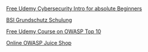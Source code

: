 [Free Udemy Cybersecurity Intro for absolute Beginners](https://www.udemy.com/share/1079sy3@9x8mguBdBnfIhkv8DtP2aOCv_p--DkP435sixDTEh_MpRzmD0QLcHZvwdxXgeJKFxg==/)

[BSI Grundschutz Schulung](https://www.bsi.bund.de/dok/10989996)

[Free Udemy Course on OWASP Top 10](https://www.udemy.com/share/102Tog3@fT6WADwF1Ky9hRrrkyQp_DEzwYSxlL1N5EpkvVpjyzmG5auDDnVkS_bwOzWnX0sKyQ==/)

[Online OWASP Juice Shop](https://owasp.org/www-project-juice-shop/)

